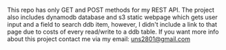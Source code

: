 This repo has only GET and POST methods for my REST API.
The project also includes dynamodb database and s3 static webpage which gets user input and a field to search ddb item,
however, I didn't include a link to that page due to costs of every read/write to a ddb table.
If you want more info about this project contact me via my email: uns2801@gmail.com
